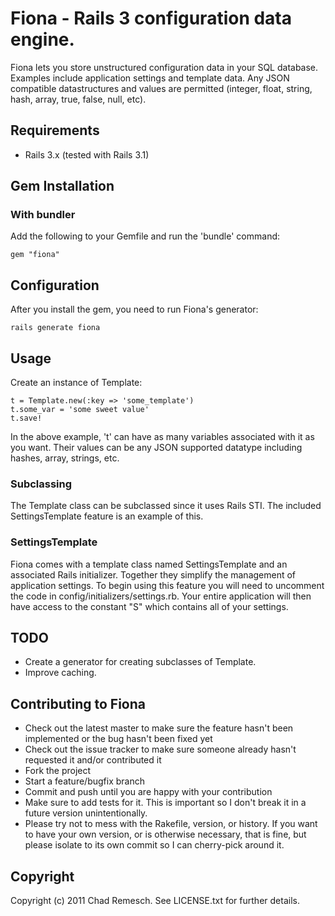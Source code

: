 # Fiona - Rails 3 configuration data engine.

Fiona lets you store unstructured configuration data in your SQL database.
Examples include application settings and template data.
Any JSON compatible datastructures and values are permitted (integer, float, string, hash, array, true, false, null, etc).

## Requirements

* Rails 3.x (tested with Rails 3.1)

## Gem Installation

### With bundler

Add the following to your Gemfile and run the 'bundle' command:

    gem "fiona"

## Configuration

After you install the gem, you need to run Fiona's generator:

    rails generate fiona

## Usage

Create an instance of Template:

    t = Template.new(:key => 'some_template')
    t.some_var = 'some sweet value'
    t.save!

In the above example, 't' can have as many variables associated with it
as you want.  Their values can be any JSON supported datatype including
hashes, array, strings, etc.

### Subclassing

The Template class can be subclassed since it uses Rails STI.  The
included SettingsTemplate feature is an example of this.

### SettingsTemplate

Fiona comes with a template class named SettingsTemplate and an
associated Rails initializer. Together they simplify the management of
application settings. To begin using this feature you will need to
uncomment the code in config/initializers/settings.rb.  Your entire
application will then have access to the constant "S" which contains all
of your settings.

## TODO

* Create a generator for creating subclasses of Template.
* Improve caching.

## Contributing to Fiona

* Check out the latest master to make sure the feature hasn't been implemented or the bug hasn't been fixed yet
* Check out the issue tracker to make sure someone already hasn't requested it and/or contributed it
* Fork the project
* Start a feature/bugfix branch
* Commit and push until you are happy with your contribution
* Make sure to add tests for it. This is important so I don't break it in a future version unintentionally.
* Please try not to mess with the Rakefile, version, or history. If you want to have your own version, or is otherwise necessary, that is fine, but please isolate to its own commit so I can cherry-pick around it.

## Copyright

Copyright (c) 2011 Chad Remesch. See LICENSE.txt for
further details.
